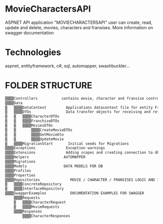 # MovieCharactersAPI
ASPNET API application "MOVIECHARACTERSAPI" user can create, read, update and delete, movies, characters and fransises.
More information on swagger documentation
# Technologies 
aspnet, entityframework, c#, sql, automapper, swashbuckler...

# FOLDER STRUCTURE
```bash
▒▒▒▒Controllers           contains movie, character and fransise controllers 
▒▒▒▒Data
▒   ▒▒▒▒DataContext         Applications datacontext file for entity Framework
▒   ▒▒▒▒DTOs                Data transfer objects for receiving and returning data
▒   ▒   ▒▒▒▒CharacterDTOs
▒   ▒   ▒▒▒▒FranchiseDTOs
▒   ▒   ▒▒▒▒MoviesDTOs
▒   ▒       ▒▒▒▒CreateMovieDTOs
▒   ▒       ▒▒▒▒GetMovieDto
▒   ▒       ▒▒▒▒UpdateMovie
▒   ▒▒▒▒MigrationStart       Initial seeds for Migrations
▒▒▒▒Exceptions              Exception warnings
▒▒▒▒Extensions              Adding scopes and creating connection to db also creating setup for documentation
▒▒▒▒Helpers                AUTOMAPPER 
▒▒▒▒Migrations
▒▒▒▒Models                 DATA MODELS FOR DB
▒▒▒▒Profiles
▒▒▒▒Properties
▒▒▒▒Repositories              MOVIE / CHARACTER / FRANSISES LOGIC AND INTERFACES
▒   ▒▒▒▒ConcreteRepository
▒   ▒▒▒▒InterfaceRepository
▒▒▒▒SwaggerExamples           DOCUMENTATION EXAMPLES FOR SWAGGER
    ▒▒▒▒Requests
    ▒   ▒▒▒▒CharacterRequest
    ▒   ▒▒▒▒MovieRequests
    ▒▒▒▒Responses
        ▒▒▒▒CharacterResponses
        ```
        
